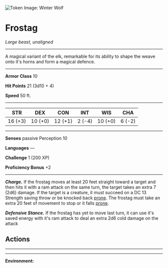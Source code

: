 ![Token Image: Winter Wolf](https://5e.tools/img/MM/Winter%20Wolf.png)

# Frostag
*Large beast, unaligned*

---

A magical variant of the elk, remarkable for its ability to shape the weave onto it's horns and form a magical defence.

---

**Armor Class** 10 

**Hit Points** 21 (3d10 + 4)

**Speed** 50 ft.

---

| STR     | DEX     | CON     | INT    | WIS     | CHA    |
| ------- | ------- | ------- | ------ | ------- | ------ |
| 16 (+3) | 10 (+0) | 12 (+1) | 2 (-4) | 10 (+0) | 6 (-2) |

---

**Senses** passive Perception 10

**Languages** —

**Challenge** 1 (200 XP) 

**Proficiency Bonus** +2

---

***Charge.*** If the frostag moves at least 20 feet straight toward a target and then hits it with a ram attack on the same turn, the target takes an extra 7 (2d6) damage. If the target is a creature, it must succeed on a DC 13 Strength saving throw or be knocked back [prone](https://5e.tools/conditionsdiseases.html#prone_phb). The frostag must take an extra 20 feet of movement to stop or it falls [prone](https://5e.tools/conditionsdiseases.html#prone_phb).

***Defensive Stance.*** If the frostag has yet to move last turn, it can use it's saved energy with it's ram attack to deal an extra 2d6 cold damage on the attack

## Actions
---


---

**Environment:** 